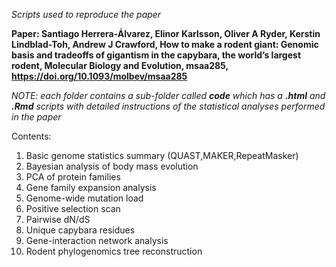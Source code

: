 *Scripts used to reproduce the paper*

**Paper: Santiago Herrera-Álvarez, Elinor Karlsson, Oliver A Ryder, Kerstin Lindblad-Toh, Andrew J Crawford, How to make a rodent giant: Genomic basis and tradeoffs of gigantism in the capybara, the world’s largest rodent, Molecular Biology and Evolution, msaa285, https://doi.org/10.1093/molbev/msaa285**

*NOTE: each folder contains a sub-folder called **code** which has a **.html** and **.Rmd** scripts with detailed instructions of the statistical analyses performed in the paper*

Contents:
1. Basic genome statistics summary (QUAST,MAKER,RepeatMasker)
2. Bayesian analysis of body mass evolution
3. PCA of protein families
4. Gene family expansion analysis
5. Genome-wide mutation load
6. Positive selection scan
7. Pairwise dN/dS 
8. Unique capybara residues
9. Gene-interaction network analysis
10. Rodent phylogenomics tree reconstruction
